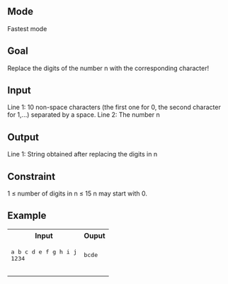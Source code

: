 ## Mode
Fastest mode

## Goal
Replace the digits of the number n with the corresponding character!

## Input
Line 1: 10 non-space characters (the first one for 0, the second character for 1,...) separated by a space.
Line 2: The number n

## Output
Line 1: String obtained after replacing the digits in n

## Constraint
1 ≤ number of digits in n ≤ 15
n may start with 0.

## Example
<table>
  <tr>
    <th>Input</th>
    <th>Ouput</th>
  </tr>
  <tr>
    <td>
      <pre>
a b c d e f g h i j
1234
      </pre>
    </td>
    <td>
     <pre>
bcde
     </pre>
    </td>
  </tr>
</table>
